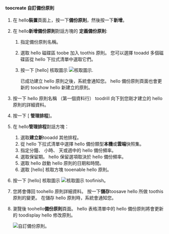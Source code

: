<!--author=SharS last changed: 9/15/15-->

#### <a name="toocreate-a-custom-backup-policy"></a>toocreate 自訂備份原則
1. 在 hello**裝置**頁面上，按一下**備份原則**，然後按一下**新增**。
2. 在 hello**新增備份原則**對話方塊的 **定義備份原則**:
   
   1. 指定備份原則名稱。
   2. 選取 hello 磁碟區 toobe 加入 toothis 原則。 您可以選擇 tooadd 多個磁碟區從 hello 下拉式清單中選取它們。
   3. 按一下 [hello] 核取圖示 ![核取圖示](./media/storsimple-add-backup-policy/HCS_CheckIcon-include.png).
      
      已成功建立 hello 原則之後，系統會通知您。 hello 備份原則頁面也會更新的 tooshow hello 新建立的原則。
3. 按一下 hello 原則名稱 （第一個資料行） toodrill 向下到您剛才建立的 hello 原則的詳細資料。
4. 按一下 [ **管理排程**]。
5. 在 hello**管理排程**對話方塊：
   
   1. 選取**建立新**tooadd 其他排程。
   2. 從 hello 下拉式清單中選擇 hello 備份類型**本機**或**雲端**快照集。
   3. 指定分鐘、 小時、 天或週中的 hello 備份頻率。
   4. 選取保留期。 hello 保留選項取決於 hello 備份頻率。
   5. 選取 hello 啟動 hello 原則的日期和時間。
   6. 選取 [hello] 核取方塊 tooenable hello 原則。
6. 按一下 [hello] 核取圖示 ![核取圖示](./media/storsimple-add-backup-policy/HCS_CheckIcon-include.png) toofinish。
7. 您將會傳回 toohello 原則詳細資料。 按一下**儲存**toosave hello 所做 toothis 原則的變更。 在儲存 hello 原則時，系統會通知您。
8. 瀏覽後 toohello**備份原則**頁面。 hello 表格清單中的 hello 備份原則將會更新的 toodisplay hello 修改原則。
   
    ![自訂備份原則](./media/storsimple-create-custom-backup-policy/HCS_CustomBackupPolicyM-include.png)。


